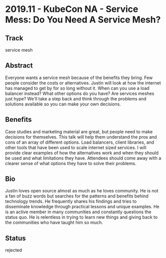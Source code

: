 # 2019.11 - KubeCon NA - Service Mess: Do You Need A Service Mesh?

## Track
service mesh

## Abstract
Everyone wants a service mesh because of the benefits they bring. Few people consider the costs or alternatives. Justin will look at how the internet has managed to get by for so long without it. When can you use a load balancer instead? What other options do you have? Are services meshes just hype? We'll take a step back and think through the problems and solutions available so you can make your own decisions.

## Benefits
Case studies and marketing material are great, but people need to make decisions for themselves. This talk will help them understand the pros and cons of an array of different options. Load balancers, client libraries, and other tools that have been used to scale internet sized services.
I will provide clear examples of how the alternatives work and when they should be used and what limitations they have. Attendees should come away with a clearer sense of what options they have to solve their problems.

## Bio
Justin loves open source almost as much as he loves community. He is not a fan of buzz words but searches for the patterns and benefits behind technology trends. He frequently shares his findings and tries to disseminate knowledge through practical lessons and unique examples. He is an active member in many communities and constantly questions the status quo. He is relentless in trying to learn new things and giving back to the communities who have taught him so much.

## Status
rejected
